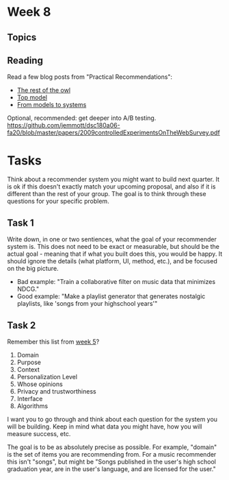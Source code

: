 # Week 8

## Topics

## Reading

Read a few blog posts from "Practical Recommendations":
- [The rest of the owl](https://practicalrecs.com/the-rest-of-the-owl.html)
- [Top model](https://practicalrecs.com/top-model.html)
- [From models to systems](https://practicalrecs.com/from-models-to-systems.html)

Optional, recommended: get deeper into A/B testing. https://github.com/jemmott/dsc180a06-fa20/blob/master/papers/2009controlledExperimentsOnTheWebSurvey.pdf

# Tasks

Think about a recommender system you might want to build next quarter.  It is ok if this doesn't exactly match your upcoming proposal, and also if it is different than the rest of your group.  The goal is to think through these questions for your specific problem.

## Task 1

Write down, in one or two sentiences, what the goal of your recommender system is.  This does not need to be exact or measurable, but should be the actual goal - meaning that if what you built does this, you would be happy. It should ignore the details (what platform, UI, method, etc.), and be focused on the big picture.

- Bad example: "Train a collaborative filter on music data that minimizes NDCG."
- Good example: "Make a playlist generator that generates nostalgic playlists, like 'songs from your highschool years'"

## Task 2

Remember this list from [week 5](https://github.com/jemmott/dsc180a06-fa20/blob/master/week5.md)?

1. Domain
2. Purpose
3. Context
4. Personalization Level
5. Whose opinions
6. Privacy and trustworthiness
7. Interface
8. Algorithms

I want you to go through and think about each question for the system you will be building.  Keep in mind what data you might have, how you will measure success, etc.

The goal is to be as absolutely precise as possible.  For example, "domain" is the set of items you are recommending from.  For a music recommender this isn't "songs", but might be "Songs published in the user's high school graduation year, are in the user's language, and are licensed for the user."